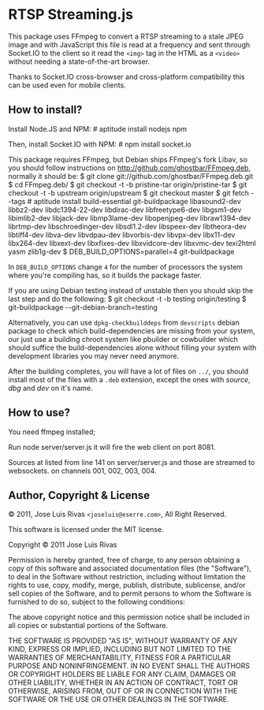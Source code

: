 RTSP Streaming.js
=================

This package uses FFmpeg to convert a RTSP streaming to a stale JPEG 
image and with JavaScript this file is read at a frequency and sent
through Socket.IO to the client so it read the `<img>` tag in the HTML
as a `<video>` without needing a state-of-the-art browser.

Thanks to Socket.IO cross-browser and cross-platform compatibility this
can be used even for mobile clients.

How to install?
---------------
Install Node.JS and NPM:
		\# aptitude install nodejs npm

Then, install Socket.IO with NPM:
		\# npm install socket.io

This package requires FFmpeg, but Debian ships FFmpeg's fork Libav, so you should follow instructions on http://github.com/ghostbar/FFmpeg.deb, normally it should be:
		$ git clone git://github.com/ghostbar/FFmpeg.deb.git
		$ cd FFmpeg.deb/
		$ git checkout -t -b pristine-tar origin/pristine-tar
		$ git checkout -t -b upstream origin/upstream
		$ git checkout master
		$ git fetch --tags
		\# aptitude install build-essential git-buildpackage libasound2-dev libbz2-dev libdc1394-22-dev libdirac-dev libfreetype6-dev libgsm1-dev libimlib2-dev libjack-dev libmp3lame-dev libopenjpeg-dev libraw1394-dev librtmp-dev libschroedinger-dev libsdl1.2-dev libspeex-dev libtheora-dev libtiff4-dev libva-dev libvdpau-dev libvorbis-dev libvpx-dev libx11-dev libx264-dev libxext-dev libxfixes-dev libxvidcore-dev libxvmc-dev texi2html yasm zlib1g-dev
		$ DEB_BUILD_OPTIONS=parallel=4 git-buildpackage

In `DEB_BUILD_OPTIONS` change `4` for the number of processors the system where you're compiling has, so it builds the package faster.

If you are using Debian testing instead of unstable then you should skip the last step and do the following:
		$ git checkout -t -b testing origin/testing
		$ git-buildpackage --git-debian-branch=testing

Alternatively, you can use `dpkg-checkbuilddeps` from `devscripts` debian package to check which build-dependencies are missing from your system, our just use a building chroot system like pbuilder or cowbuilder which should suffice the build-dependencies alone without filling your system with development libraries you may never need anymore.

After the building completes, you will have a lot of files on `../`, you should install most of the files with a `.deb` extension, except the ones with <em>source</em>, <em>dbg</em> and <em>dev</em> on it's name.

How to use?
-----------

You need ffmpeg installed;

Run node server/server.js it will fire the web client on port 8081.

Sources at listed from line 141 on server/server.js and those are streamed to websockets. on channels 001, 002, 003, 004.

Author, Copyright & License
---------------------------
© 2011, Jose Luis Rivas `<joseluis@eserre.com>`, All Right Reserved.

This software is licensed under the MIT license.

Copyright © 2011 Jose Luis Rivas

Permission is hereby granted, free of charge, to any person obtaining a copy
of this software and associated documentation files (the "Software"), to deal
in the Software without restriction, including without limitation the rights
to use, copy, modify, merge, publish, distribute, sublicense, and/or sell
copies of the Software, and to permit persons to whom the Software is
furnished to do so, subject to the following conditions:

The above copyright notice and this permission notice shall be included in
all copies or substantial portions of the Software.

THE SOFTWARE IS PROVIDED "AS IS", WITHOUT WARRANTY OF ANY KIND, EXPRESS OR
IMPLIED, INCLUDING BUT NOT LIMITED TO THE WARRANTIES OF MERCHANTABILITY,
FITNESS FOR A PARTICULAR PURPOSE AND NONINFRINGEMENT. IN NO EVENT SHALL THE
AUTHORS OR COPYRIGHT HOLDERS BE LIABLE FOR ANY CLAIM, DAMAGES OR OTHER
LIABILITY, WHETHER IN AN ACTION OF CONTRACT, TORT OR OTHERWISE, ARISING FROM,
OUT OF OR IN CONNECTION WITH THE SOFTWARE OR THE USE OR OTHER DEALINGS IN
THE SOFTWARE.
